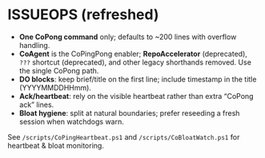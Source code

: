 <!-- status: stub; target: 150+ words -->
<!-- status: stub; target: 150+ words -->
<!-- status: stub; target: 150+ words -->
<!-- status: stub; target: 150+ words -->
<!-- status: stub; target: 150+ words -->
# ISSUEOPS (refreshed)
- **One CoPong command** only; defaults to ~200 lines with overflow handling.
- **CoAgent** is the CoPingPong enabler; **RepoAccelerator** (deprecated), `???` shortcut (deprecated), and other legacy shorthands removed. Use the single CoPong path.
- **DO blocks**: keep brief/title on the first line; include timestamp in the title (YYYYMMDDHHmm).
- **Ack/heartbeat**: rely on the visible heartbeat rather than extra “CoPong ack” lines.
- **Bloat hygiene**: split at natural boundaries; prefer reseeding a fresh session when watchdogs warn.

See `/scripts/CoPingHeartbeat.ps1` and `/scripts/CoBloatWatch.ps1` for heartbeat & bloat monitoring.





